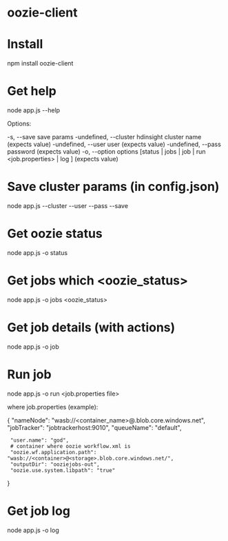 # oozie-client

# Install
npm install oozie-client

# Get help
node app.js --help

Options:

  -s, --save	save params
  -undefined, --cluster	hdinsight cluster name (expects value)
  -undefined, --user	user (expects value)
  -undefined, --pass	password (expects value)
  -o, --option	options [status | jobs <status> | job <job-id> | run <job.properties> | log <job-id>] (expects value)

# Save cluster params (in config.json)
node app.js --cluster <name> --user <admin> --pass <password> --save 

# Get oozie status
node app.js -o status

# Get jobs which <oozie_status> 
node app.js -o jobs <oozie_status>

# Get job details (with actions)
node app.js -o job <job-id>

# Run job
node app.js -o run <job.properties file>

where job.properties (example):

{
     "nameNode": "wasb://<container_name>@<storage>.blob.core.windows.net",
     "jobTracker": "jobtrackerhost:9010",
     "queueName": "default",
     
     "user.name": "god",
     # container where oozie workflow.xml is
     "oozie.wf.application.path": "wasb://<container>@<storage>.blob.core.windows.net/",
     "outputDir": "ooziejobs-out",
     "oozie.use.system.libpath": "true"          
}

# Get job log
node app.js -o log <job-id>

